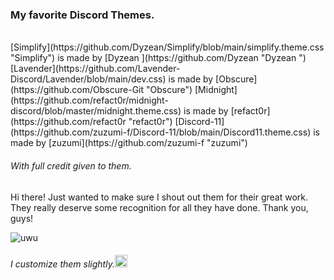 ### My favorite Discord Themes.
<br>
[Simplify](https://github.com/Dyzean/Simplify/blob/main/simplify.theme.css "Simplify") is made by [Dyzean ](https://github.com/Dyzean "Dyzean ")
[Lavender](https://github.com/Lavender-Discord/Lavender/blob/main/dev.css) is made by [Obscure](https://github.com/Obscure-Git "Obscure")
[Midnight](https://github.com/refact0r/midnight-discord/blob/master/midnight.theme.css) is made by [refact0r](https://github.com/refact0r "refact0r")
[Discord-11](https://github.com/zuzumi-f/Discord-11/blob/main/Discord11.theme.css) is made by [zuzumi](https://github.com/zuzumi-f "zuzumi")











###### With full credit given to them.
Hi there! Just wanted to make sure I shout out them for their great work. They really deserve some recognition for all they have done. Thank you, guys!

![uwu](https://media.tenor.com/p04QAjpOxOUAAAAC/in-love-anime.gif "uwu")

<h6>
I customize them slightly.<img src="https://media.tenor.com/PsqSjsWBQgkAAAAj/yaay-anime.gif" width="20"height="20">
</h6>

